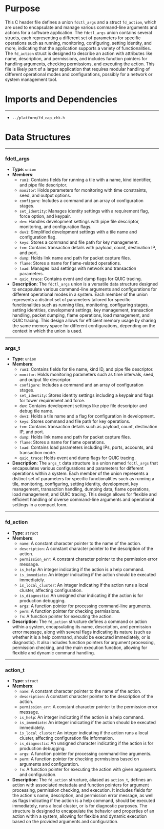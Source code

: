 # Purpose
This C header file defines a union `fdctl_args` and a struct `fd_action`, which are used to encapsulate and manage various command-line arguments and actions for a software application. The `fdctl_args` union contains several structs, each representing a different set of parameters for specific operations such as running, monitoring, configuring, setting identity, and more, indicating that the application supports a variety of functionalities. The `fd_action` struct is designed to describe an action with attributes like name, description, and permissions, and includes function pointers for handling arguments, checking permissions, and executing the action. This file is likely part of a larger application that requires modular handling of different operational modes and configurations, possibly for a network or system management tool.
# Imports and Dependencies

---
- `../platform/fd_cap_chk.h`


# Data Structures

---
### fdctl\_args
- **Type**: `union`
- **Members**:
    - `run1`: Contains fields for running a tile with a name, kind identifier, and pipe file descriptor.
    - `monitor`: Holds parameters for monitoring with time constraints, seed, and output options.
    - `configure`: Includes a command and an array of configuration stages.
    - `set_identity`: Manages identity settings with a requirement flag, force option, and keypair.
    - `dev`: Handles development settings with pipe file descriptor, monitoring, and configuration flags.
    - `dev1`: Simplified development settings with a tile name and configuration flag.
    - `keys`: Stores a command and file path for key management.
    - `txn`: Contains transaction details with payload, count, destination IP, and port.
    - `dump`: Holds link name and path for packet capture files.
    - `flame`: Stores a name for flame-related operations.
    - `load`: Manages load settings with network and transaction parameters.
    - `quic_trace`: Contains event and dump flags for QUIC tracing.
- **Description**: The `fdctl_args` union is a versatile data structure designed to encapsulate various command-line arguments and configurations for different operational modes in a system. Each member of the union represents a distinct set of parameters tailored for specific functionalities such as running tiles, monitoring, configuring stages, setting identities, development settings, key management, transaction handling, packet dumping, flame operations, load management, and QUIC tracing. This design allows for efficient memory usage by sharing the same memory space for different configurations, depending on the context in which the union is used.


---
### args\_t
- **Type**: `union`
- **Members**:
    - `run1`: Contains fields for tile name, kind ID, and pipe file descriptor.
    - `monitor`: Holds monitoring parameters such as time intervals, seed, and output file descriptor.
    - `configure`: Includes a command and an array of configuration stages.
    - `set_identity`: Stores identity settings including a keypair and flags for tower requirement and force.
    - `dev`: Contains development settings like pipe file descriptor and debug tile name.
    - `dev1`: Holds a tile name and a flag for configuration in development.
    - `keys`: Stores command and file path for key operations.
    - `txn`: Contains transaction details such as payload, count, destination IP, and port.
    - `dump`: Holds link name and path for packet capture files.
    - `flame`: Stores a name for flame operations.
    - `load`: Contains load parameters including IPs, ports, accounts, and transaction mode.
    - `quic_trace`: Holds event and dump flags for QUIC tracing.
- **Description**: The `args_t` data structure is a union named `fdctl_args` that encapsulates various configurations and parameters for different operations within a system. Each member of the union represents a distinct set of parameters for specific functionalities such as running a tile, monitoring, configuring, setting identity, development, key management, transaction handling, dumping data, flame operations, load management, and QUIC tracing. This design allows for flexible and efficient handling of diverse command-line arguments and operational settings in a compact form.


---
### fd\_action
- **Type**: `struct`
- **Members**:
    - `name`: A constant character pointer to the name of the action.
    - `description`: A constant character pointer to the description of the action.
    - `permission_err`: A constant character pointer to the permission error message.
    - `is_help`: An integer indicating if the action is a help command.
    - `is_immediate`: An integer indicating if the action should be executed immediately.
    - `is_local_cluster`: An integer indicating if the action runs a local cluster, affecting configuration.
    - `is_diagnostic`: An unsigned char indicating if the action is for production debugging.
    - `args`: A function pointer for processing command-line arguments.
    - `perm`: A function pointer for checking permissions.
    - `fn`: A function pointer for executing the action.
- **Description**: The `fd_action` structure defines a command or action within a system, encapsulating its name, description, and permission error message, along with several flags indicating its nature (such as whether it is a help command, should be executed immediately, or is diagnostic). It also includes function pointers for argument processing, permission checking, and the main execution function, allowing for flexible and dynamic command handling.


---
### action\_t
- **Type**: `struct`
- **Members**:
    - `name`: A constant character pointer to the name of the action.
    - `description`: A constant character pointer to the description of the action.
    - `permission_err`: A constant character pointer to the permission error message.
    - `is_help`: An integer indicating if the action is a help command.
    - `is_immediate`: An integer indicating if the action should be executed immediately.
    - `is_local_cluster`: An integer indicating if the action runs a local cluster, affecting configuration file information.
    - `is_diagnostic`: An unsigned character indicating if the action is for production debugging.
    - `args`: A function pointer for processing command-line arguments.
    - `perm`: A function pointer for checking permissions based on arguments and configuration.
    - `fn`: A function pointer for executing the action with given arguments and configuration.
- **Description**: The `fd_action` structure, aliased as `action_t`, defines an action with associated metadata and function pointers for argument processing, permission checking, and execution. It includes fields for the action's name, description, and permission error message, as well as flags indicating if the action is a help command, should be executed immediately, runs a local cluster, or is for diagnostic purposes. The structure is designed to encapsulate the behavior and properties of an action within a system, allowing for flexible and dynamic execution based on the provided arguments and configuration.


